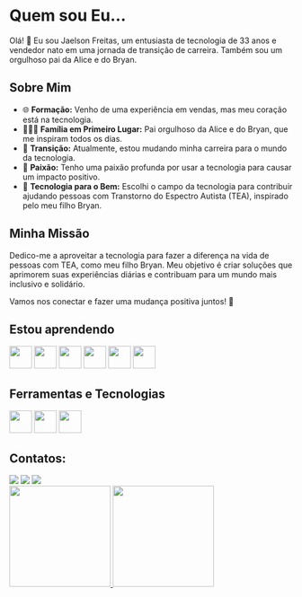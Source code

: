 # Quem sou Eu...

Olá! 👋 Eu sou Jaelson Freitas, um entusiasta de tecnologia de 33 anos e vendedor nato em uma jornada de transição de carreira. Também sou um orgulhoso pai da Alice e do Bryan.

## Sobre Mim

- 🌐 **Formação:** Venho de uma experiência em vendas, mas meu coração está na tecnologia.
- 👨‍👧‍👦 **Família em Primeiro Lugar:** Pai orgulhoso da Alice e do Bryan, que me inspiram todos os dias.
- 💼 **Transição:** Atualmente, estou mudando minha carreira para o mundo da tecnologia.
- 🚀 **Paixão:** Tenho uma paixão profunda por usar a tecnologia para causar um impacto positivo.
- 🤖 **Tecnologia para o Bem:** Escolhi o campo da tecnologia para contribuir ajudando pessoas com Transtorno do Espectro Autista (TEA), inspirado pelo meu filho Bryan.

## Minha Missão

Dedico-me a aproveitar a tecnologia para fazer a diferença na vida de pessoas com TEA, como meu filho Bryan. Meu objetivo é criar soluções que aprimorem suas experiências diárias e contribuam para um mundo mais inclusivo e solidário.

Vamos nos conectar e fazer uma mudança positiva juntos! 🚀

## Estou aprendendo
<div>
<img loading="lazy" src="https://cdn.jsdelivr.net/gh/devicons/devicon/icons/java/java-original.svg" width="40" height="40"/> <img loading="lazy" src="https://cdn.jsdelivr.net/gh/devicons/devicon/icons/linux/linux-original.svg" width="40" height="40"/>
<img src="https://cdn.jsdelivr.net/gh/devicons/devicon/icons/javascript/javascript-original.svg" width="40" height="40"/>
<img src="https://cdn.jsdelivr.net/gh/devicons/devicon/icons/html5/html5-original.svg" width="40" height="40"/>
<img src="https://cdn.jsdelivr.net/gh/devicons/devicon/icons/python/python-original.svg" width="40" height="40" />
<img src="https://cdn.jsdelivr.net/gh/devicons/devicon/icons/css3/css3-original-wordmark.svg" width="40" height="40"/>
</div>

## Ferramentas e Tecnologias

<img loading="lazy" src="https://cdn.jsdelivr.net/gh/devicons/devicon/icons/git/git-original.svg" width="40" height="40"/>
<img src="https://cdn.jsdelivr.net/gh/devicons/devicon/icons/angularjs/angularjs-original.svg" width="40" height="40"/>
<img src="https://cdn.jsdelivr.net/gh/devicons/devicon/icons/react/react-original.svg" width="40" height="40"/>



## Contatos:

<div>
<a href="https://www.instagram.com/jaelson.jfreitas/" target="_blank"><img loading="lazy" src="https://img.shields.io/badge/-Instagram-%23E4405F?style=for-the-badge&logo=instagram&logoColor=white" target="_blank"></a>
<a href = "jaelsonfreitas@gmail.com"><img loading="lazy" src="https://img.shields.io/badge/Gmail-D14836?style=for-the-badge&logo=gmail&logoColor=white" target="_blank"></a>
<a href="https://www.linkedin.com/jaelsonfreitas" target="_blank"><img loading="lazy" src="https://img.shields.io/badge/-LinkedIn-%230077B5?style=for-the-badge&logo=linkedin&logoColor=white" target="_blank"></a>   

</div>

<div>
  <a href="https://github.com/jaelsonfreitas">
    <img loading="lazy" height="180em" src="https://github-readme-stats.vercel.app/api/top-langs/?username=jaelsonfreitas&layout=compact&langs_count=7&theme=dracula"/>
    <img loading="lazy" height="180em" src="https://github-readme-stats.vercel.app/api?username=jaelsonfreitas&show_icons=true&theme=dracula&include_all_commits=true&count_private=true"/>
    
  
  </a>
</div>


